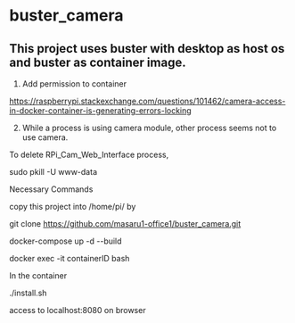 # buster_camera

## This project uses buster with desktop as host os and buster as container image.

1. Add permission to container

https://raspberrypi.stackexchange.com/questions/101462/camera-access-in-docker-container-is-generating-errors-locking

2. While a process is using camera module, other process seems not to use camera.

To delete RPi_Cam_Web_Interface process,

sudo pkill -U www-data


Necessary Commands

copy this project into /home/pi/ by

git clone https://github.com/masaru1-office1/buster_camera.git

docker-compose up -d --build

docker exec -it containerID bash

In the container

./install.sh

access to localhost:8080 on browser
